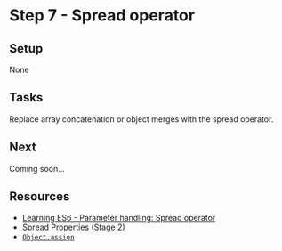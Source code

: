 # Step 7 - Spread operator

## Setup

None

## Tasks

Replace array concatenation or object merges with the spread operator.

## Next

Coming soon...

## Resources

- [Learning ES6 - Parameter handling: Spread operator](http://www.benmvp.com/learning-es6-parameter-handling/#spread-operator)
- [Spread Properties](https://github.com/sebmarkbage/ecmascript-rest-spread/blob/master/Spread.md) (Stage 2)
- [`Object.assign`](https://developer.mozilla.org/en-US/docs/Web/JavaScript/Reference/Global_Objects/Object/assign)
